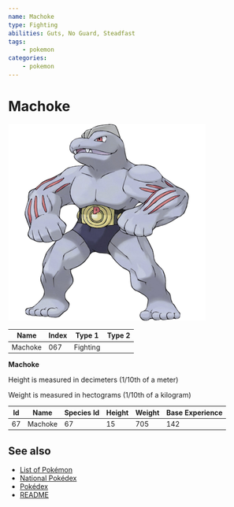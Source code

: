 ```yaml
---
name: Machoke
type: Fighting
abilities: Guts, No Guard, Steadfast
tags:
    - pokemon
categories:
    - pokemon
---
```


# Machoke


![Machoke](images/067.png)

| **Name** | **Index** | **Type 1** | **Type 2** |
|----|----|----|----|
| Machoke | 067 | Fighting  |  |

**Machoke** 


Height is measured in decimeters (1/10th of a meter)

Weight is measured in hectograms (1/10th of a kilogram)

| **Id** | **Name** | **Species Id** | **Height** | **Weight** | **Base Experience** |
|--------|----------|----------------|------------|------------|---------------------|
| 67 | Machoke | 67 | 15 | 705 | 142 |


## See also

- [List of Pokémon](../pokemon.md)
- [National Pokédex](../national_pokedex.md)
- [Pokédex](../pokedex.md)
- [README](../README.md)
